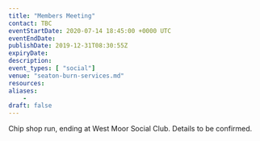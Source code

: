 ```yaml
---
title: "Members Meeting"
contact: TBC
eventStartDate: 2020-07-14 18:45:00 +0000 UTC
eventEndDate:
publishDate: 2019-12-31T08:30:55Z
expiryDate:
description:
event_types: [ "social"] 
venue: "seaton-burn-services.md"
resources:
aliases:
    - 
draft: false
---
```


Chip shop run, ending at West Moor Social Club.  Details to be confirmed.